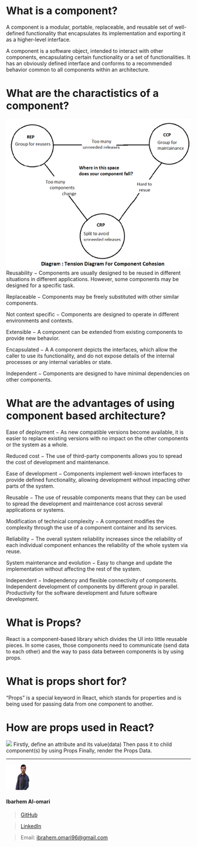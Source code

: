 # What is a component?
A component is a modular, portable, replaceable, and reusable set of well-defined functionality that encapsulates its implementation and exporting it as a higher-level interface.

A component is a software object, intended to interact with other components, encapsulating certain functionality or a set of functionalities. It has an obviously defined interface and conforms to a recommended behavior common to all components within an architecture.

# What are the charactistics of a component?
![](class01IMG/1.png)
Reusability − Components are usually designed to be reused in different situations in different applications. However, some components may be designed for a specific task.

Replaceable − Components may be freely substituted with other similar components.

Not context specific − Components are designed to operate in different environments and contexts.

Extensible − A component can be extended from existing components to provide new behavior.

Encapsulated − A A component depicts the interfaces, which allow the caller to use its functionality, and do not expose details of the internal processes or any internal variables or state.

Independent − Components are designed to have minimal dependencies on other components.

# What are the advantages of using component based architecture?
Ease of deployment − As new compatible versions become available, it is easier to replace existing versions with no impact on the other components or the system as a whole.

Reduced cost − The use of third-party components allows you to spread the cost of development and maintenance.

Ease of development − Components implement well-known interfaces to provide defined functionality, allowing development without impacting other parts of the system.

Reusable − The use of reusable components means that they can be used to spread the development and maintenance cost across several applications or systems.

Modification of technical complexity − A component modifies the complexity through the use of a component container and its services.

Reliability − The overall system reliability increases since the reliability of each individual component enhances the reliability of the whole system via reuse.

System maintenance and evolution − Easy to change and update the implementation without affecting the rest of the system.

Independent − Independency and flexible connectivity of components. Independent development of components by different group in parallel. Productivity for the software development and future software development.

# What is Props?
React is a component-based library which divides the UI into little reusable pieces. In some cases, those components need to communicate (send data to each other) and the way to pass data between components is by using props.

# What is props short for?
“Props” is a special keyword in React, which stands for properties and is being used for passing data from one component to another.

# How are props used in React?
![](https://www.kirupa.com/react/images/two_properties_144.png)
Firstly, define an attribute and its value(data)
Then pass it to child component(s) by using Props
Finally, render the Props Data.


---

![](ibrahem.png) 
#### **Ibarhem Al-omari**
> [GitHub](https://github.com/ibrahemomari)

>[LinkedIn](https://www.linkedin.com/in/ibrahem-omari-5967a5198/)

> Email: ibrahem.omari96@gmail.com